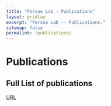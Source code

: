 ```yaml
---
title: "Persue Lab - Publications"
layout: gridlay
excerpt: "Persue Lab -- Publications."
sitemap: false
permalink: /publications/ 
---
```



# Publications



## Full List of publications

[URL](https://publications.cispa.saarland/3930/1/VOPP_Hasan_et_al_2023.pdf)
